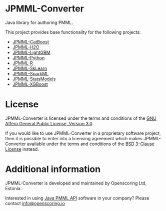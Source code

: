 JPMML-Converter
===============

Java library for authoring PMML.

This project provides base functionality for the following projects:

* [JPMML-CatBoost](https://github.com/jpmml/jpmml-catboost)
* [JPMML-H2O](https://github.com/jpmml/jpmml-h2o)
* [JPMML-LightGBM](https://github.com/jpmml/jpmml-lightgbm)
* [JPMML-Python](https://github.com/jpmml/jpmml-python)
* [JPMML-R](https://github.com/jpmml/jpmml-r)
* [JPMML-SkLearn](https://github.com/jpmml/jpmml-sklearn)
* [JPMML-SparkML](https://github.com/jpmml/jpmml-sparkml)
* [JPMML-StatsModels](https://github.com/jpmml/jpmml-statsmodels)
* [JPMML-XGBoost](https://github.com/jpmml/jpmml-xgboost)

# License #

JPMML-Converter is licensed under the terms and conditions of the [GNU Affero General Public License, Version 3.0](https://www.gnu.org/licenses/agpl-3.0.html).

If you would like to use JPMML-Converter in a proprietary software project, then it is possible to enter into a licensing agreement which makes JPMML-Converter available under the terms and conditions of the [BSD 3-Clause License](https://opensource.org/licenses/BSD-3-Clause) instead.

# Additional information #

JPMML-Converter is developed and maintained by Openscoring Ltd, Estonia.

Interested in using [Java PMML API](https://github.com/jpmml) software in your company? Please contact [info@openscoring.io](mailto:info@openscoring.io)
